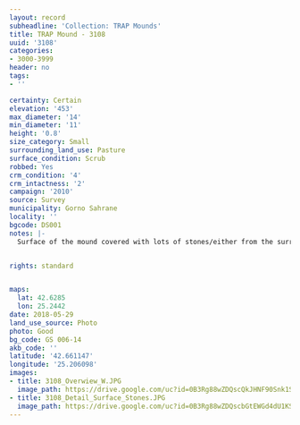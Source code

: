 ```yaml
---
layout: record
subheadline: 'Collection: TRAP Mounds'
title: TRAP Mound - 3108
uuid: '3108'
categories:
- 3000-3999
header: no
tags:
- ''

certainty: Certain
elevation: '453'
max_diameter: '14'
min_diameter: '11'
height: '0.8'
size_category: Small
surrounding_land_use: Pasture
surface_condition: Scrub
robbed: Yes
crm_condition: '4'
crm_intactness: '2'
campaign: '2010'
source: Survey
municipality: Gorno Sahrane
locality: ''
bgcode: DS001
notes: |-
  Surface of the mound covered with lots of stones/either from the surrounding pasture or from the mound.


rights: standard


maps:
  lat: 42.6285
  lon: 25.2442
date: 2018-05-29
land_use_source: Photo
photo: Good
bg_code: GS 006-14
akb_code: ''
latitude: '42.661147'
longitude: '25.206098'
images:
- title: 3108_Overwiew_W.JPG
  image_path: https://drive.google.com/uc?id=0B3Rg88wZDQscQkJHNF90Snk1SEE
- title: 3108_Detail_Surface_Stones.JPG
  image_path: https://drive.google.com/uc?id=0B3Rg88wZDQscbGtEWGd4dU1KSFU
---
```

